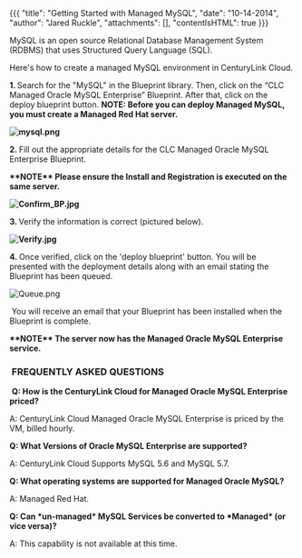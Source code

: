 {{{
  "title": "Getting Started with Managed MySQL",
  "date": "10-14-2014",
  "author": "Jared Ruckle",
  "attachments": [],
  "contentIsHTML": true
}}}

<p>MySQL&nbsp;is an open source Relational Database Management System (RDBMS) that uses Structured Query Language (SQL).</p>
<p>Here's how to create a managed MySQL environment in CenturyLink Cloud.</p>
<p><strong>1. </strong>Search for the "MySQL" in the Blueprint library. Then, click on the “CLC Managed Oracle MySQL Enterprise” Blueprint. After that, click on the deploy blueprint button.&nbsp;<strong><strong>NOTE: Before you can deploy Managed MySQL, you must create a Managed Red Hat server.</strong></strong>
</p>
<p><strong><img src="https://t3n.zendesk.com/attachments/token/ipTUFXewdtsL8lJwQvDbHtuWG/?name=mysql.png" alt="mysql.png" /></strong>
</p>
<p><strong>2.&nbsp;</strong>Fill out the appropriate details for the CLC Managed Oracle MySQL Enterprise Blueprint.</p>
<p><strong>**NOTE** Please ensure the Install and Registration is executed on the same server.</strong>
</p>
<p><strong><img src="https://t3n.zendesk.com/attachments/token/Blrn1HQfw7DKphQM9DqG1sGCI/?name=Confirm_BP.jpg" alt="Confirm_BP.jpg" /></strong>
</p>
<p><strong>3. </strong>Verify the information is correct (pictured below).</p>
<p><strong><img src="https://t3n.zendesk.com/attachments/token/20hdlgqVN5CIbTpogRYRkVo7j/?name=Verify.jpg" alt="Verify.jpg" />&nbsp;</strong>
</p>
<p><strong>4.&nbsp;</strong>Once verified, click on the 'deploy blueprint' button. You will be presented with the deployment details along with an email stating the Blueprint has been queued.</p>
<p><img src="https://t3n.zendesk.com/attachments/token/C5O8dw2OTDdSxFq9KkktJspvC/?name=Queue.png" alt="Queue.png" /></p>
<p>&nbsp;You will receive an email that your Blueprint has been installed when the Blueprint is complete.</p>
<p><strong>**NOTE** The server now has the Managed Oracle MySQL Enterprise service.</strong>
</p>
<h3><strong>&nbsp;FREQUENTLY ASKED QUESTIONS</strong></h3>
<p>&nbsp;<strong>Q: How is the CenturyLink Cloud for Managed Oracle MySQL Enterprise priced?</strong>
</p>
<p>A: CenturyLink Cloud Managed Oracle MySQL Enterprise is priced by the VM, billed hourly.</p>
<p><strong>Q: What Versions of Oracle MySQL Enterprise are supported?</strong>
</p>
<p>A: CenturyLink Cloud Supports&nbsp;MySQL 5.6 and MySQL 5.7.</p>
<p><strong>Q: What operating systems are supported for Managed Oracle MySQL?</strong>
</p>
<p>A: Managed Red Hat.
</p>
<p><strong>Q: Can *un-managed* MySQL Services be converted to *Managed* (or vice versa)?</strong>
</p>
<p>A: This capability is not available at this time.</p>
